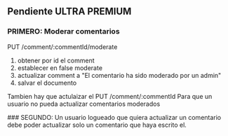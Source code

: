 ## Pendiente ULTRA PREMIUM

### PRIMERO: Moderar comentarios

PUT /comment/:commentId/moderate

1. obtener por id el comment
2. establecer en false moderate
3. actualizar comment a "El comentario ha sido moderado por un admin"
4. salvar el documento

Tambien hay que actulaizar el PUT /comment/:commentId Para que un usuario no pueda actualizar comentarios moderados

### SEGUNDO: Un usuario logueado que quiera actualizar un comentario debe poder actualizar solo un comentario que haya escrito el.
